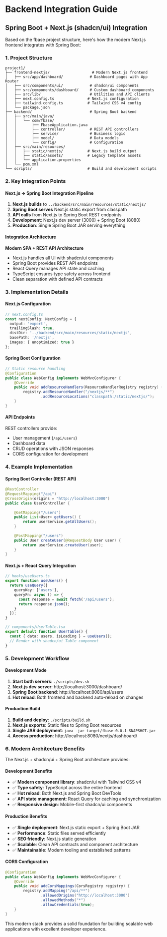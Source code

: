 # Backend Integration Guide

## Spring Boot + Next.js (shadcn/ui) Integration

Based on the fbase project structure, here's how the modern Next.js frontend integrates with Spring Boot:

### 1. Project Structure
```
project1/
├── frontend-nextjs/                   # Modern Next.js frontend
│   ├── src/app/dashboard/            # Dashboard pages with App Router
│   ├── src/components/ui/            # shadcn/ui components
│   ├── src/components/dashboard/     # Custom dashboard components
│   ├── src/lib/                      # Utilities and API clients
│   ├── next.config.ts               # Next.js configuration
│   ├── tailwind.config.ts           # Tailwind CSS v4 config
│   └── package.json
├── backend/                          # Spring Boot backend
│   ├── src/main/java/
│   │   └── com/fbase/
│   │       ├── FbaseApplication.java
│   │       ├── controller/           # REST API controllers
│   │       ├── service/              # Business logic
│   │       ├── model/                # Data models
│   │       └── config/               # Configuration
│   ├── src/main/resources/
│   │   ├── static/nextjs/           # Next.js build output
│   │   ├── static/assets/           # Legacy template assets
│   │   └── application.properties
│   └── pom.xml
└── scripts/                         # Build and development scripts
```

### 2. Key Integration Points

#### Next.js → Spring Boot Integration Pipeline
1. **Next.js builds** to `../backend/src/main/resources/static/nextjs/`
2. **Spring Boot serves** Next.js static export from classpath
3. **API calls** from Next.js to Spring Boot REST endpoints
4. **Development**: Next.js dev server (3000) + Spring Boot (8080)
5. **Production**: Single Spring Boot JAR serving everything

#### Integration Architecture

**Modern SPA + REST API Architecture**
- Next.js handles all UI with shadcn/ui components
- Spring Boot provides REST API endpoints
- React Query manages API state and caching
- TypeScript ensures type safety across frontend
- Clean separation with defined API contracts

### 3. Implementation Details

#### Next.js Configuration
```typescript
// next.config.ts
const nextConfig: NextConfig = {
  output: 'export',
  trailingSlash: true,
  distDir: '../backend/src/main/resources/static/nextjs',
  basePath: '/nextjs',
  images: { unoptimized: true }
};
```

#### Spring Boot Configuration
```java
// Static resource handling
@Configuration
public class WebConfig implements WebMvcConfigurer {
    @Override
    public void addResourceHandlers(ResourceHandlerRegistry registry) {
        registry.addResourceHandler("/nextjs/**")
                .addResourceLocations("classpath:/static/nextjs/");
    }
}
```

#### API Endpoints
REST controllers provide:
- User management (`/api/users`)
- Dashboard data
- CRUD operations with JSON responses
- CORS configuration for development

### 4. Example Implementation

#### Spring Boot Controller (REST API)
```java
@RestController
@RequestMapping("/api")
@CrossOrigin(origins = "http://localhost:3000")
public class UserController {
    
    @GetMapping("/users")
    public List<User> getUsers() {
        return userService.getAllUsers();
    }
    
    @PostMapping("/users")
    public User createUser(@RequestBody User user) {
        return userService.createUser(user);
    }
}
```

#### Next.js + React Query Integration
```typescript
// hooks/useUsers.ts
export function useUsers() {
  return useQuery({
    queryKey: ['users'],
    queryFn: async () => {
      const response = await fetch('/api/users');
      return response.json();
    }
  });
}

// components/UserTable.tsx
export default function UserTable() {
  const { data: users, isLoading } = useUsers();
  // Render with shadcn/ui Table component
}
```

### 5. Development Workflow

#### Development Mode
1. **Start both servers**: `./scripts/dev.sh`
2. **Next.js dev server**: http://localhost:3000/dashboard/
3. **Spring Boot backend**: http://localhost:8080/api/users
4. **Hot reload**: Both frontend and backend auto-reload on changes

#### Production Build
1. **Build and deploy**: `./scripts/build.sh`
2. **Next.js exports**: Static files to Spring Boot resources
3. **Single JAR deployment**: `java -jar target/fbase-0.0.1-SNAPSHOT.jar`
4. **Access production**: http://localhost:8080/nextjs/dashboard/

### 6. Modern Architecture Benefits

The Next.js + shadcn/ui + Spring Boot architecture provides:

#### Development Benefits
- ✅ **Modern component library**: shadcn/ui with Tailwind CSS v4
- ✅ **Type safety**: TypeScript across the entire frontend
- ✅ **Hot reload**: Both Next.js and Spring Boot DevTools
- ✅ **API state management**: React Query for caching and synchronization
- ✅ **Responsive design**: Mobile-first shadcn/ui components

#### Production Benefits
- ✅ **Single deployment**: Next.js static export + Spring Boot JAR
- ✅ **Performance**: Static files served efficiently
- ✅ **SEO friendly**: Next.js static generation
- ✅ **Scalable**: Clean API contracts and component architecture
- ✅ **Maintainable**: Modern tooling and established patterns

#### CORS Configuration
```java
@Configuration
public class WebConfig implements WebMvcConfigurer {
    @Override
    public void addCorsMappings(CorsRegistry registry) {
        registry.addMapping("/api/**")
                .allowedOrigins("http://localhost:3000")
                .allowedMethods("*")
                .allowCredentials(true);
    }
}
```

This modern stack provides a solid foundation for building scalable web applications with excellent developer experience.
